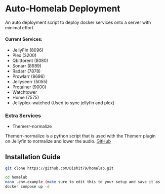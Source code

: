 
# Auto-Homelab Deployment

An auto deployment script to deploy docker services onto a server with minimal effort.

#### Current Services:
- JellyFin (8096)
- Plex (3200)
- Qbittorent (8080)
- Sonarr (8989)
- Radarr (7878)
- Prowlarr (9696)
- Jellyseerr (5055)
- Protainer (9000)
- Watchtower 
- Home (7575)
- Jellyplex-watched (Used to sync jellyfin and plex)

### Extra Services
- Themerr-normalize

Themerr-normalize is a python script that is used with the Themerr plugin on Jellyfin to normalize and lower the audio. [GitHub](https://github.com/Dishit79/themerr-normalize)

## Installation Guide

```bash
git clone https://github.com/Dishit79/homelab.git
```

```bash
cd homelab
nano .env.example (make sure to edit this to your setup and save it as .env)
docker compose up -d 
```

